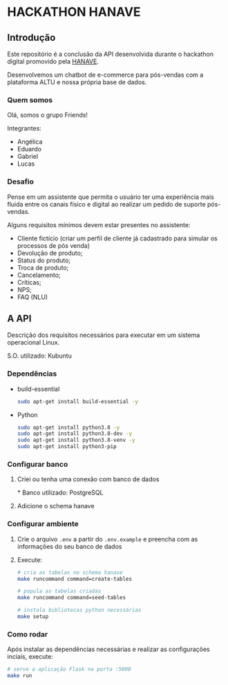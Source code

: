 # HACKATHON HANAVE

## Introdução

Este repositório é a conclusão da API desenvolvida durante o hackathon digital promovido pela [HANAVE](https://hanave.com.br/).

Desenvolvemos um chatbot de e-commerce para pós-vendas com a plataforma ALTU e nossa própria base de dados.

### Quem somos
Olá, somos o grupo Friends!

Integrantes:
* Angélica
* Eduardo
* Gabriel
* Lucas

### Desafio

Pense em um assistente que permita o usuário ter uma experiência mais fluida entre os canais físico e digital ao realizar um pedido de suporte pós-vendas.

Alguns requisitos mínimos devem estar presentes no assistente:
* Cliente fictício (criar um perfil de cliente já cadastrado para simular os processos de pós venda)
* Devolução de produto;
* Status do produto;
* Troca de produto;
* Cancelamento;
* Críticas;
* NPS;
* FAQ (NLU)

## A API
Descrição dos requisitos necessários para executar em um sistema operacional Linux. 

S.O. utilizado: Kubuntu

### Dependências 
* build-essential
    
    ```bash
    sudo apt-get install build-essential -y
    ```
* Python
    ```bash
    sudo apt-get install python3.8 -y
    sudo apt-get install python3.8-dev -y
    sudo apt-get install python3.8-venv -y
    sudo apt-get install python3-pip
    ```

### Configurar banco
1. Criei ou tenha uma conexão com banco de dados

    \* Banco utilizado: PostgreSQL

2. Adicione o schema hanave

### Configurar ambiente
1. Crie o arquivo `.env` a partir do `.env.example` e preencha com as informações do seu banco de dados
2. Execute:
    

    ```bash
    # cria as tabelas no schema hanave
    make runcommand command=create-tables
    ```

    ```bash
    # popula as tabelas criadas
    make runcommand command=seed-tables
    ```

    ```bash
    # instala bibliotecas python necessárias
    make setup
    ```

 ### Como rodar
Após instalar as dependências necessárias e realizar as configurações inciais, execute:

```bash
# serve a aplicação Flask na porta :5000
make run
```
